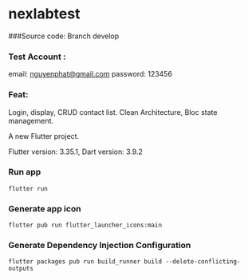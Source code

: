 # nexlabtest

###Source code: Branch develop

### Test Account : 
email: nguyenphat@gmail.com
password: 123456

### Feat:
Login, display, CRUD contact list.
Clean Architecture, Bloc state management.

A new Flutter project.

Flutter version: 3.35.1, Dart version: 3.9.2


### Run app 
```
flutter run

```

### Generate app icon
```
flutter pub run flutter_launcher_icons:main

```

### Generate Dependency Injection Configuration

```
flutter packages pub run build_runner build --delete-conflicting-outputs

```


